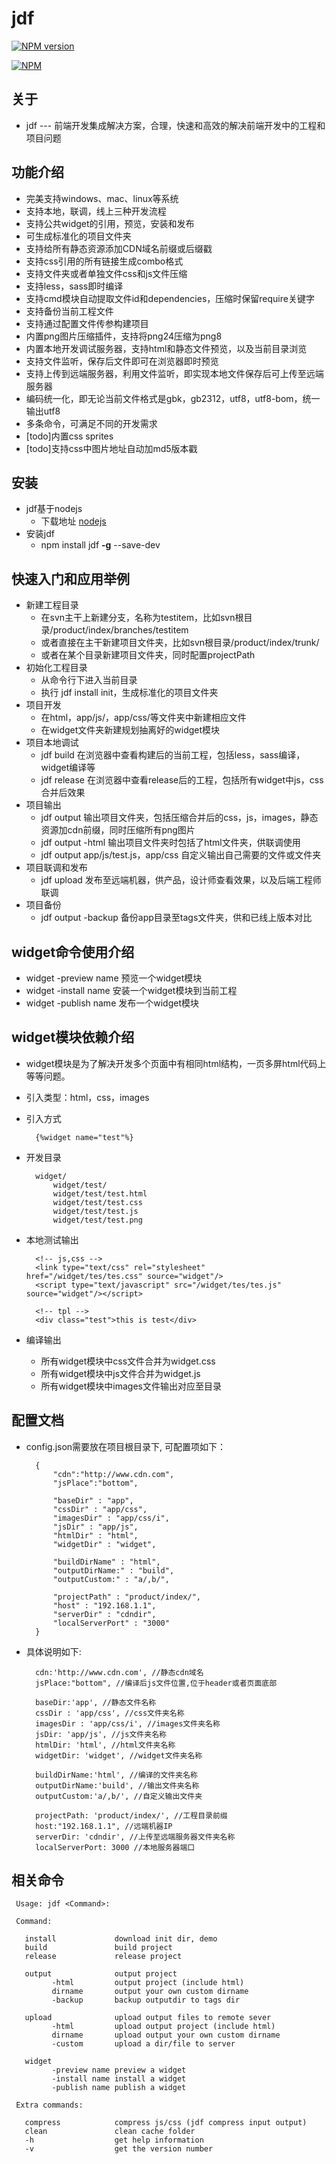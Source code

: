 # jdf

[![NPM version](https://badge.fury.io/js/jdf.png)](http://badge.fury.io/js/jdf)

[![NPM](https://nodei.co/npm/jdf.png?downloads=true)](https://nodei.co/npm/jdf/)

## 关于

* jdf --- 前端开发集成解决方案，合理，快速和高效的解决前端开发中的工程和项目问题

## 功能介绍

* 完美支持windows、mac、linux等系统
* 支持本地，联调，线上三种开发流程
* 支持公共widget的引用，预览，安装和发布
* 可生成标准化的项目文件夹
* 支持给所有静态资源添加CDN域名前缀或后缀戳
* 支持css引用的所有链接生成combo格式
* 支持文件夹或者单独文件css和js文件压缩
* 支持less，sass即时编译
* 支持cmd模块自动提取文件id和dependencies，压缩时保留require关键字
* 支持备份当前工程文件
* 支持通过配置文件传参构建项目
* 内置png图片压缩插件，支持将png24压缩为png8
* 内置本地开发调试服务器，支持html和静态文件预览，以及当前目录浏览
* 支持文件监听，保存后文件即可在浏览器即时预览
* 支持上传到远端服务器，利用文件监听，即实现本地文件保存后可上传至远端服务器
* 编码统一化，即无论当前文件格式是gbk，gb2312，utf8，utf8-bom，统一输出utf8
* 多条命令，可满足不同的开发需求
* [todo]内置css sprites
* [todo]支持css中图片地址自动加md5版本戳

## 安装

* jdf基于nodejs
	* 下载地址 [nodejs](http://nodejs.org/download/)
* 安装jdf
	* npm install jdf **-g** --save-dev

## 快速入门和应用举例

* 新建工程目录
	* 在svn主干上新建分支，名称为testitem，比如svn根目录/product/index/branches/testitem
	* 或者直接在主干新建项目文件夹，比如svn根目录/product/index/trunk/
	* 或者在某个目录新建项目文件夹，同时配置projectPath
* 初始化工程目录
	* 从命令行下进入当前目录
	* 执行 jdf install init，生成标准化的项目文件夹
* 项目开发
	* 在html，app/js/，app/css/等文件夹中新建相应文件
	* 在widget文件夹新建规划抽离好的widget模块
* 项目本地调试
	* jdf build 在浏览器中查看构建后的当前工程，包括less，sass编译，widget编译等
	* jdf release 在浏览器中查看release后的工程，包括所有widget中js，css合并后效果
* 项目输出
	* jdf output 输出项目文件夹，包括压缩合并后的css，js，images，静态资源加cdn前缀，同时压缩所有png图片
	* jdf output -html 输出项目文件夹时包括了html文件夹，供联调使用
	* jdf output app/js/test.js，app/css 自定义输出自己需要的文件或文件夹
* 项目联调和发布
	* jdf upload 发布至远端机器，供产品，设计师查看效果，以及后端工程师联调
* 项目备份
	* jdf output -backup 备份app目录至tags文件夹，供和已线上版本对比
	
## widget命令使用介绍

* widget -preview name 预览一个widget模块
* widget -install name 安装一个widget模块到当前工程
* widget -publish name 发布一个widget模块

## widget模块依赖介绍

* widget模块是为了解决开发多个页面中有相同html结构，一页多屏html代码上等等问题。
* 引入类型：html，css，images
* 引入方式

		{%widget name="test"%}
    
* 开发目录

		widget/
	        widget/test/
	        widget/test/test.html
	        widget/test/test.css
	        widget/test/test.js
	        widget/test/test.png

* 本地测试输出

		<!-- js,css -->
		<link type="text/css" rel="stylesheet"  href="/widget/tes/tes.css" source="widget"/>
		<script type="text/javascript" src="/widget/tes/tes.js" source="widget"/></script>

		<!-- tpl -->
		<div class="test">this is test</div>

* 编译输出
	* 所有widget模块中css文件合并为widget.css
	* 所有widget模块中js文件合并为widget.js
	* 所有widget模块中images文件输出对应至目录

## 配置文档

* config.json需要放在项目根目录下, 可配置项如下：

		{
			"cdn":"http://www.cdn.com", 
			"jsPlace":"bottom",
	
			"baseDir" : "app",
			"cssDir" : "app/css",
			"imagesDir" : "app/css/i",
			"jsDir" : "app/js",
			"htmlDir" : "html",
			"widgetDir" : "widget",
	
			"buildDirName" : "html",
			"outputDirName:" : "build",
			"outputCustom:" : "a/,b/",
	
			"projectPath" : "product/index/",
			"host" : "192.168.1.1",
			"serverDir" : "cdndir",
			"localServerPort" : "3000" 
		}
	
* 具体说明如下:

		cdn:'http://www.cdn.com', //静态cdn域名
		jsPlace:"bottom", //编译后js文件位置,位于header或者页面底部
	
		baseDir:'app', //静态文件名称
		cssDir : 'app/css', //css文件夹名称
		imagesDir : 'app/css/i', //images文件夹名称
		jsDir: 'app/js', //js文件夹名称
		htmlDir: 'html', //html文件夹名称
		widgetDir: 'widget', //widget文件夹名称
	
		buildDirName:'html', //编译的文件夹名称
		outputDirName:'build', //输出文件夹名称
		outputCustom:'a/,b/', //自定义输出文件夹
	
		projectPath: 'product/index/', //工程目录前缀
		host:"192.168.1.1", //远端机器IP
		serverDir: 'cdndir', //上传至远端服务器文件夹名称
		localServerPort: 3000 //本地服务器端口

## 相关命令
	 
	 Usage: jdf <Command>:

	 Command:

	   install             download init dir, demo
	   build               build project
	   release             release project

	   output              output project
	         -html         output project (include html)
	         dirname       output your own custom dirname
	         -backup       backup outputdir to tags dir

	   upload              upload output files to remote sever
	         -html         upload output project (include html)
	         dirname       upload output your own custom dirname
	         -custom       upload a dir/file to server

	   widget
	         -preview name preview a widget
	         -install name install a widget
	         -publish name publish a widget

	 Extra commands:

	   compress            compress js/css (jdf compress input output)
	   clean               clean cache folder
	   -h                  get help information
	   -v                  get the version number



